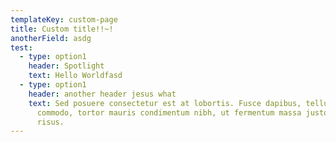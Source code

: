 ```yaml
---
templateKey: custom-page
title: Custom title!!~!
anotherField: asdg
test:
  - type: option1
    header: Spotlight
    text: Hello Worldfasd
  - type: option1
    header: another header jesus what
    text: Sed posuere consectetur est at lobortis. Fusce dapibus, tellus ac cursus
      commodo, tortor mauris condimentum nibh, ut fermentum massa justo sit amet
      risus.
---
```

